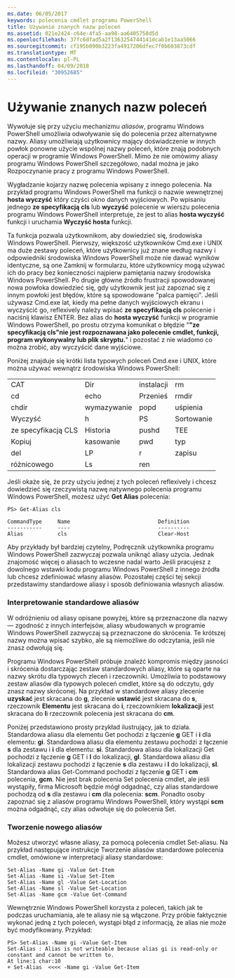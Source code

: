 ```yaml
---
ms.date: 06/05/2017
keywords: polecenia cmdlet programu PowerShell
title: Używanie znanych nazw poleceń
ms.assetid: 021e2424-c64e-4fa5-aa98-aa6405758d5d
ms.openlocfilehash: 37fc6dfad5a2f1363254744141dcab1e13aa5066
ms.sourcegitcommit: cf195b090b3223fa4917206dfec7f0b603873cdf
ms.translationtype: MT
ms.contentlocale: pl-PL
ms.lasthandoff: 04/09/2018
ms.locfileid: "30952685"
---
```

# <a name="using-familiar-command-names"></a>Używanie znanych nazw poleceń
Wywołuje się przy użyciu mechanizmu *aliasów*, programu Windows PowerShell umożliwia odwoływanie się do polecenia przez alternatywne nazwy. Aliasy umożliwiają użytkownicy mający doświadczenie w innych powłok ponowne użycie wspólnej nazwy poleceń, które znają podobnych operacji w programie Windows PowerShell. Mimo że nie omówimy aliasy programu Windows PowerShell szczegółowo, nadal można je jako Rozpoczynanie pracy z programu Windows PowerShell.

Wygładzanie kojarzy nazwę polecenia wpisany z innego polecenia. Na przykład programu Windows PowerShell ma funkcji o nazwie wewnętrznej **hosta wyczyść** który czyści okno danych wyjściowych. Po wpisaniu jednego **ze specyfikacją cls** lub **wyczyść** polecenie w wierszu polecenia programu Windows PowerShell interpretuje, że jest to alias **hosta wyczyść** funkcji i uruchamia  **Wyczyść hosta** funkcji.

Ta funkcja pozwala użytkownikom, aby dowiedzieć się, środowiska Windows PowerShell. Pierwszy, większość użytkowników Cmd.exe i UNIX ma duże zestawy poleceń, które użytkownicy już znane według nazwy i odpowiedniki środowiska Windows PowerShell może nie dawać wyników identyczne, są one Zamknij w formularzu, które użytkownicy mogą używać ich do pracy bez konieczności najpierw pamiętania nazwy środowiska Windows PowerShell. Po drugie główne źródło frustracji spowodowanej nowa powłoka dowiedzieć się, gdy użytkownik jest już zapoznać się z innym powłoki jest błędów, które są spowodowane "palca pamięci". Jeśli używasz Cmd.exe lat, kiedy ma pełne danych wyjściowych ekranu i wyczyścić go, reflexively należy wpisać **ze specyfikacją cls** polecenie i naciśnij klawisz ENTER. Bez alias do **hosta wyczyść** funkcji w programie Windows PowerShell, po prostu otrzyma komunikat o błędzie "**"ze specyfikacją cls"nie jest rozpoznawana jako polecenie cmdlet, funkcji, program wykonywalny lub plik skryptu.**" i pozostać z nie wiadomo co można zrobić, aby wyczyścić dane wyjściowe.

Poniżej znajduje się krótki lista typowych poleceń Cmd.exe i UNIX, które można używać wewnątrz środowiska Windows PowerShell:

|||||
|-|-|-|-|
|CAT|Dir|instalacji|rm|
|cd|echo|Przenieś|rmdir|
|chdir|wymazywanie|popd|uśpienia|
|Wyczyść|h|PS|Sortowanie|
|ze specyfikacją CLS|Historia|pushd|TEE|
|Kopiuj|kasowanie|pwd|typ|
|del|LP|r|zapisu|
|różnicowego|Ls|ren||

Jeśli okaże się, że przy użyciu jednej z tych poleceń reflexively i chcesz dowiedzieć się rzeczywistą nazwę natywnego polecenia programu Windows PowerShell, możesz użyć **Get Alias** polecenia:

```
PS> Get-Alias cls

CommandType     Name                            Definition
-----------     ----                            ----------
Alias           cls                             Clear-Host
```

Aby przykłady był bardziej czytelny, Podręcznik użytkownika programu Windows PowerShell zazwyczaj pozwala uniknąć aliasy użycia. Jednak znajomość więcej o aliasach to wczesne nadal warto Jeśli pracujesz z dowolnego wstawki kodu programu Windows PowerShell z innego źródła lub chcesz zdefiniować własny aliasów. Pozostałej części tej sekcji przedstawimy standardowe aliasy i sposób definiowania własnych aliasów.

### <a name="interpreting-standard-aliases"></a>Interpretowanie standardowe aliasów
W odróżnieniu od aliasy opisane powyżej, które są przeznaczone dla nazwy — zgodność z innych interfejsów, aliasy wbudowanych w programie Windows PowerShell zazwyczaj są przeznaczone do skrócenia. Te krótszej nazwy można wpisać szybko, ale są niemożliwe do odczytania, jeśli nie znasz odwołują się.

Programu Windows PowerShell próbuje znaleźć kompromis między jasności i skrócenia dostarczając zestaw standardowych aliasy, które są oparte na nazwy skrótu dla typowych zleceń i rzeczowniki. Umożliwia to podstawowy zestaw aliasów dla typowych poleceń cmdlet, które są do odczytu, gdy znasz nazwy skróconej. Na przykład w standardowe aliasy zlecenie **uzyskać** jest skracana do **g**, zlecenie **ustawić** jest skracana do **s**, rzeczownik **Elementu** jest skracana do **i**, rzeczownikiem **lokalizacji** jest skracana do **l**i rzeczownik polecenia jest skracana do **cm**.

Poniżej przedstawiono prosty przykład ilustrujący, jak to działa. Standardowa aliasu dla elementu Get pochodzi z łączenie **g** GET i **i** dla elementu: **gi**. Standardowa aliasu dla elementu zestawu pochodzi z łączenie **s** dla zestawu i **i** dla elementu: **si**. Standardowa aliasu dla lokalizacji Get pochodzi z łączenie **g** GET i **l** do lokalizacji, **gl**. Standardowa aliasu dla lokalizacji zestawu pochodzi z łączenie **s** dla zestawu i **l** do lokalizacji, **sl**. Standardowa alias Get-Command pochodzi z łączenie **g** GET i **cm** polecenia, **gcm**. Nie jest brak polecenia Set polecenia cmdlet, ale jeśli wystąpiły, firma Microsoft będzie mógł odgadnąć, czy alias standardowe pochodzą od **s** dla zestawu i **cm** dla polecenia: **scm**. Ponadto osoby zapoznać się z aliasów programu Windows PowerShell, który wystąpi **scm** można odgadnąć, czy alias odwołuje się do polecenia Set.

### <a name="creating-new-aliases"></a>Tworzenie nowego aliasów
Możesz utworzyć własne aliasy, za pomocą polecenia cmdlet Set-aliasu. Na przykład następujące instrukcje Tworzenie aliasów standardowe polecenia cmdlet, omówione w interpretacji aliasy standardowe:

```
Set-Alias -Name gi -Value Get-Item
Set-Alias -Name si -Value Set-Item
Set-Alias -Name gl -Value Get-Location
Set-Alias -Name sl -Value Set-Location
Set-Alias -Name gcm -Value Get-Command
```

Wewnętrznie Windows PowerShell korzysta z poleceń, takich jak te podczas uruchamiania, ale te aliasy nie są włączone. Przy próbie faktycznie wykonać jedną z tych poleceń, wystąpi błąd z informacją, że alias nie może być modyfikowany. Przykład:

```
PS> Set-Alias -Name gi -Value Get-Item
Set-Alias : Alias is not writeable because alias gi is read-only or constant and cannot be written to.
At line:1 char:10
+ Set-Alias  <<<< -Name gi -Value Get-Item
```